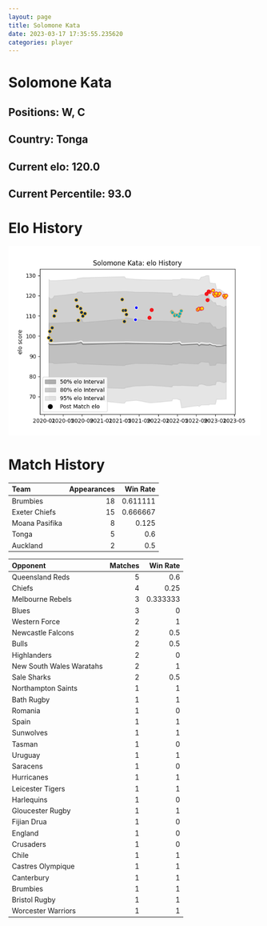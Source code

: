 ```yaml
---  
layout: page  
title: Solomone Kata  
date: 2023-03-17 17:35:55.235620  
categories: player  
---
```

# Solomone Kata

## Positions: W, C

## Country: Tonga

## Current elo: 120.0

## Current Percentile: 93.0

# Elo History


![elo history](history_SolomoneKata.png)
# Match History


| Team           |   Appearances |   Win Rate |
|:---------------|--------------:|-----------:|
| Brumbies       |            18 |   0.611111 |
| Exeter Chiefs  |            15 |   0.666667 |
| Moana Pasifika |             8 |   0.125    |
| Tonga          |             5 |   0.6      |
| Auckland       |             2 |   0.5      |

| Opponent                 |   Matches |   Win Rate |
|:-------------------------|----------:|-----------:|
| Queensland Reds          |         5 |   0.6      |
| Chiefs                   |         4 |   0.25     |
| Melbourne Rebels         |         3 |   0.333333 |
| Blues                    |         3 |   0        |
| Western Force            |         2 |   1        |
| Newcastle Falcons        |         2 |   0.5      |
| Bulls                    |         2 |   0.5      |
| Highlanders              |         2 |   0        |
| New South Wales Waratahs |         2 |   1        |
| Sale Sharks              |         2 |   0.5      |
| Northampton Saints       |         1 |   1        |
| Bath Rugby               |         1 |   1        |
| Romania                  |         1 |   0        |
| Spain                    |         1 |   1        |
| Sunwolves                |         1 |   1        |
| Tasman                   |         1 |   0        |
| Uruguay                  |         1 |   1        |
| Saracens                 |         1 |   0        |
| Hurricanes               |         1 |   1        |
| Leicester Tigers         |         1 |   1        |
| Harlequins               |         1 |   0        |
| Gloucester Rugby         |         1 |   1        |
| Fijian Drua              |         1 |   0        |
| England                  |         1 |   0        |
| Crusaders                |         1 |   0        |
| Chile                    |         1 |   1        |
| Castres Olympique        |         1 |   1        |
| Canterbury               |         1 |   1        |
| Brumbies                 |         1 |   1        |
| Bristol Rugby            |         1 |   1        |
| Worcester Warriors       |         1 |   1        |